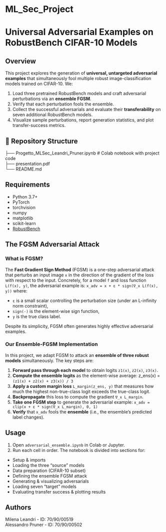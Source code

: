 # ML_Sec_Project
# Universal Adversarial Examples on RobustBench CIFAR-10 Models

## Overview
This project explores the generation of **universal, untargeted adversarial examples** that simultaneously fool multiple robust image-classification models trained on CIFAR-10. We:

1. Load three pretrained RobustBench models and craft adversarial perturbations via an **ensemble FGSM**.
2. Verify that each perturbation fools the ensemble.
3. Collect the successful adversarials and evaluate their **transferability** on seven additional RobustBench models.
4. Visualize sample perturbations, report generation statistics, and plot transfer-success metrics.

## 📂 Repository Structure

├── Progetto_MLSec_Leandri_Pruner.ipynb  # Colab notebook with project code  
├── presentation.pdf              
└── README.md                   

## Requirements
- Python 3.7+  
- PyTorch  
- torchvision  
- numpy  
- matplotlib  
- scikit-learn  
- [RobustBench](https://github.com/RobustBench/robustbench)

## The FGSM Adversarial Attack

### What is FGSM?
The **Fast Gradient Sign Method** (FGSM) is a one-step adversarial attack that perturbs an input image `x` in the direction of the gradient of the loss with respect to the input. Concretely, for a model `f` and loss function `L(f(x), y)`, the adversarial example is:
`x_adv = x + ε * sign(∇_x L(f(x), y))`
where:
- `ε` is a small scalar controlling the perturbation size (under an L-infinity norm constraint),
- `sign(·)` is the element-wise sign function,
- `y` is the true class label.

Despite its simplicity, FGSM often generates highly effective adversarial examples.

### Our Ensemble-FGSM Implementation
In this project, we adapt FGSM to attack an **ensemble of three robust models** simultaneously. The key steps are:

1. **Forward pass through each model** to obtain logits `z1(x)`, `z2(x)`, `z3(x)`.
2. **Compute the ensemble logits** as the element-wise average:
z_ens(x) = `(z1(x) + z2(x) + z3(x)) / 3`
3. **Apply a custom margin loss** `L_margin(z_ens, y)` that measures how much the highest non-true-class logit exceeds the true-class logit.
4. **Backpropagate** this loss to compute the gradient `∇_x L_margin`.
5. **Take one FGSM step** to generate the adversarial example:
`x_adv = clip(x + ε * sign(∇_x L_margin), 0, 1)`
6. **Verify** that `x_adv` fools the **ensemble** (i.e., the ensemble’s predicted label changes).

## Usage
1. Open `adversarial_ensemble.ipynb` in Colab or Jupyter.
2. Run each cell in order. The notebook is divided into sections for:
 - Setup & imports
 - Loading the three “source” models
 - Data preparation (CIFAR-10 subset)
 - Defining the ensemble FGSM attack
 - Generating & visualizing adversarials
 - Loading seven “target” models
 - Evaluating transfer success & plotting results

## Authors
Milena Leandri - ID: 70/90/00519  
Alessandro Pruner - ID: 70/90/00502
